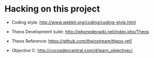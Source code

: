 Hacking on this project
=======================

* Coding style: http://www.webkit.org/coding/coding-style.html

* Theos Development suite: http://iphonedevwiki.net/index.php/Theos

* Theos Reference: https://github.com/theiostream/theos-ref/

* Objective C: http://cocoadevcentral.com/d/learn_objectivec/

